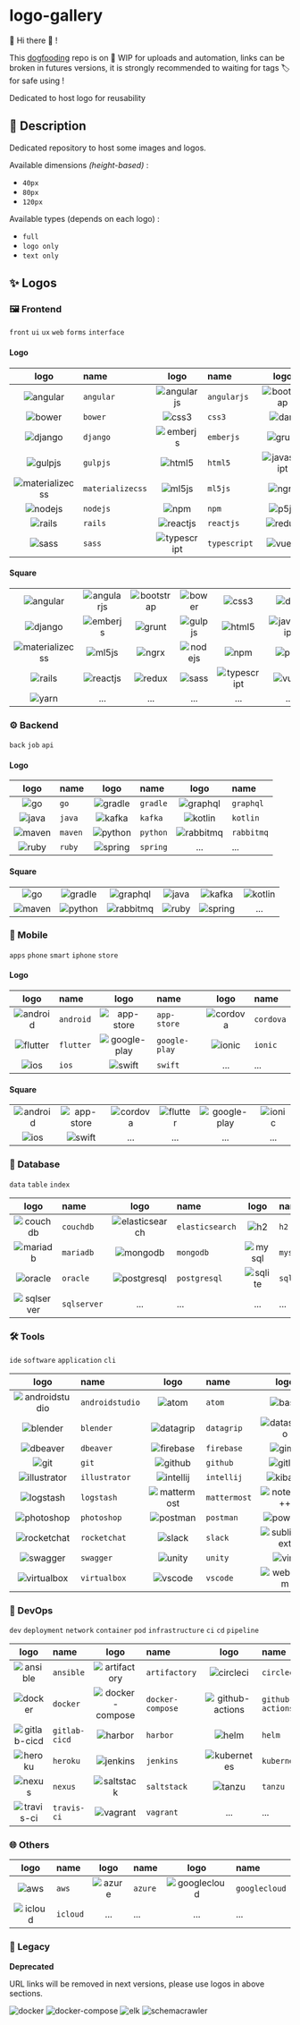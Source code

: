 # logo-gallery

:mega: Hi there :wave: ! 

This [dogfooding](https://en.wikipedia.org/wiki/Eating_your_own_dog_food) repo is on :construction: WIP for uploads and automation,
links can be broken in futures versions, it is strongly recommended to waiting for tags :label: for safe using ! 

Dedicated to host logo for reusability

## :speech_balloon: Description

Dedicated repository to host some images and logos.

Available dimensions *(height-based)* :
* `40px`
* `80px`
* `120px`

Available types (depends on each logo) :
* `full`
* `logo only`
* `text only`

## :sparkles: Logos

### :framed_picture: Frontend

`front` `ui` `ux` `web` `forms` `interface`

#### Logo

|logo|name|logo|name|logo|name|
|:--:|:---|:--:|:---|:--:|:---|
|![angular](img/frontend/angular/angular.png "angular")|`angular`|![angularjs](img/frontend/angularjs/angularjs.png "angularjs")|`angularjs`|![bootstrap](img/frontend/bootstrap/bootstrap.png "bootstrap")|`bootstrap`|![bootstrap](img/frontend/bootstrap/bootstrap.png "bootstrap")|`bootstrap`|
|![bower](img/frontend/bower/bower.png "bower")|`bower`|![css3](img/frontend/css3/css3.png "css3")|`css3`|![dart](img/frontend/dart/dart.png "dart")|`dart`|![dart](img/frontend/dart/dart.png "dart")|`dart`|
|![django](img/frontend/django/django.png "django")|`django`|![emberjs](img/frontend/emberjs/emberjs.png "emberjs")|`emberjs`|![grunt](img/frontend/grunt/grunt.png "grunt")|`grunt`|![grunt](img/frontend/grunt/grunt.png "grunt")|`grunt`|
|![gulpjs](img/frontend/gulpjs/gulpjs.png "gulpjs")|`gulpjs`|![html5](img/frontend/html5/html5.png "html5")|`html5`|![javascript](img/frontend/javascript/javascript.png "javascript")|`javascript`|![javascript](img/frontend/javascript/javascript.png "javascript")|`javascript`|
|![materializecss](img/frontend/materializecss/materializecss.png "materializecss")|`materializecss`|![ml5js](img/frontend/ml5js/ml5js.png "ml5js")|`ml5js`|![ngrx](img/frontend/ngrx/ngrx.png "ngrx")|`ngrx`|![ngrx](img/frontend/ngrx/ngrx.png "ngrx")|`ngrx`|
|![nodejs](img/frontend/nodejs/nodejs.png "nodejs")|`nodejs`|![npm](img/frontend/npm/npm.png "npm")|`npm`|![p5js](img/frontend/p5js/p5js.png "p5js")|`p5js`|![p5js](img/frontend/p5js/p5js.png "p5js")|`p5js`|
|![rails](img/frontend/rails/rails.png "rails")|`rails`|![reactjs](img/frontend/reactjs/reactjs.png "reactjs")|`reactjs`|![redux](img/frontend/redux/redux.png "redux")|`redux`|![redux](img/frontend/redux/redux.png "redux")|`redux`|
|![sass](img/frontend/sass/sass.png "sass")|`sass`|![typescript](img/frontend/typescript/typescript.png "typescript")|`typescript`|![vuejs](img/frontend/vuejs/vuejs.png "vuejs")|`vuejs`|![vuejs](img/frontend/vuejs/vuejs.png "vuejs")|`vuejs`|

#### Square

|||||||
|:--:|:--:|:--:|:--:|:--:|:--:|
|![angular](square/frontend//angular.png "angular")|![angularjs](square/frontend//angularjs.png "angularjs")|![bootstrap](square/frontend//bootstrap.png "bootstrap")|![bower](square/frontend//bower.png "bower")|![css3](square/frontend//css3.png "css3")|![dart](square/frontend//dart.png "dart")|![dart](square/frontend//dart.png "dart")|
|![django](square/frontend//django.png "django")|![emberjs](square/frontend//emberjs.png "emberjs")|![grunt](square/frontend//grunt.png "grunt")|![gulpjs](square/frontend//gulpjs.png "gulpjs")|![html5](square/frontend//html5.png "html5")|![javascript](square/frontend//javascript.png "javascript")|![javascript](square/frontend//javascript.png "javascript")|
|![materializecss](square/frontend//materializecss.png "materializecss")|![ml5js](square/frontend//ml5js.png "ml5js")|![ngrx](square/frontend//ngrx.png "ngrx")|![nodejs](square/frontend//nodejs.png "nodejs")|![npm](square/frontend//npm.png "npm")|![p5js](square/frontend//p5js.png "p5js")|![p5js](square/frontend//p5js.png "p5js")|
|![rails](square/frontend//rails.png "rails")|![reactjs](square/frontend//reactjs.png "reactjs")|![redux](square/frontend//redux.png "redux")|![sass](square/frontend//sass.png "sass")|![typescript](square/frontend//typescript.png "typescript")|![vuejs](square/frontend//vuejs.png "vuejs")|![vuejs](square/frontend//vuejs.png "vuejs")|
|![yarn](square/frontend//yarn.png "yarn")|...|...|...|...|...|...|...|...|...|...|

### :gear: Backend

`back` `job` `api`

#### Logo

|logo|name|logo|name|logo|name|
|:--:|:---|:--:|:---|:--:|:---|
|![go](img/backend/go/go.png "go")|`go`|![gradle](img/backend/gradle/gradle.png "gradle")|`gradle`|![graphql](img/backend/graphql/graphql.png "graphql")|`graphql`|![graphql](img/backend/graphql/graphql.png "graphql")|`graphql`|
|![java](img/backend/java/java.png "java")|`java`|![kafka](img/backend/kafka/kafka.png "kafka")|`kafka`|![kotlin](img/backend/kotlin/kotlin.png "kotlin")|`kotlin`|![kotlin](img/backend/kotlin/kotlin.png "kotlin")|`kotlin`|
|![maven](img/backend/maven/maven.png "maven")|`maven`|![python](img/backend/python/python.png "python")|`python`|![rabbitmq](img/backend/rabbitmq/rabbitmq.png "rabbitmq")|`rabbitmq`|![rabbitmq](img/backend/rabbitmq/rabbitmq.png "rabbitmq")|`rabbitmq`|
|![ruby](img/backend/ruby/ruby.png "ruby")|`ruby`|![spring](img/backend/spring/spring.png "spring")|`spring`|...|...|

#### Square

|||||||
|:--:|:--:|:--:|:--:|:--:|:--:|
|![go](square/backend//go.png "go")|![gradle](square/backend//gradle.png "gradle")|![graphql](square/backend//graphql.png "graphql")|![java](square/backend//java.png "java")|![kafka](square/backend//kafka.png "kafka")|![kotlin](square/backend//kotlin.png "kotlin")|![kotlin](square/backend//kotlin.png "kotlin")|
|![maven](square/backend//maven.png "maven")|![python](square/backend//python.png "python")|![rabbitmq](square/backend//rabbitmq.png "rabbitmq")|![ruby](square/backend//ruby.png "ruby")|![spring](square/backend//spring.png "spring")|...|...|

### :iphone: Mobile

`apps` `phone` `smart` `iphone` `store`

#### Logo

|logo|name|logo|name|logo|name|
|:--:|:---|:--:|:---|:--:|:---|
|![android](img/mobile/android/android.png "android")|`android`|![app-store](img/mobile/app-store/app-store.png "app-store")|`app-store`|![cordova](img/mobile/cordova/cordova.png "cordova")|`cordova`|![cordova](img/mobile/cordova/cordova.png "cordova")|`cordova`|
|![flutter](img/mobile/flutter/flutter.png "flutter")|`flutter`|![google-play](img/mobile/google-play/google-play.png "google-play")|`google-play`|![ionic](img/mobile/ionic/ionic.png "ionic")|`ionic`|![ionic](img/mobile/ionic/ionic.png "ionic")|`ionic`|
|![ios](img/mobile/ios/ios.png "ios")|`ios`|![swift](img/mobile/swift/swift.png "swift")|`swift`|...|...|

#### Square

|||||||
|:--:|:--:|:--:|:--:|:--:|:--:|
|![android](square/mobile//android.png "android")|![app-store](square/mobile//app-store.png "app-store")|![cordova](square/mobile//cordova.png "cordova")|![flutter](square/mobile//flutter.png "flutter")|![google-play](square/mobile//google-play.png "google-play")|![ionic](square/mobile//ionic.png "ionic")|![ionic](square/mobile//ionic.png "ionic")|
|![ios](square/mobile//ios.png "ios")|![swift](square/mobile//swift.png "swift")|...|...|...|...|...|...|...|...|

### :date: Database

`data` `table` `index`

|logo|name|logo|name|logo|name|
|:--:|:---|:--:|:---|:--:|:---|
|![couchdb](img/database/couchdb/couchdb.png "couchdb")|`couchdb`|![elasticsearch](img/database/elasticsearch/elasticsearch.png "elasticsearch")|`elasticsearch`|![h2](img/database/h2/h2.png "h2")|`h2`|![h2](img/database/h2/h2.png "h2")|`h2`|
|![mariadb](img/database/mariadb/mariadb.png "mariadb")|`mariadb`|![mongodb](img/database/mongodb/mongodb.png "mongodb")|`mongodb`|![mysql](img/database/mysql/mysql.png "mysql")|`mysql`|![mysql](img/database/mysql/mysql.png "mysql")|`mysql`|
|![oracle](img/database/oracle/oracle.png "oracle")|`oracle`|![postgresql](img/database/postgresql/postgresql.png "postgresql")|`postgresql`|![sqlite](img/database/sqlite/sqlite.png "sqlite")|`sqlite`|![sqlite](img/database/sqlite/sqlite.png "sqlite")|`sqlite`|
|![sqlserver](img/database/sqlserver/sqlserver.png "sqlserver")|`sqlserver`|...|...|...|...|

### :hammer_and_wrench: Tools

`ide` `software` `application` `cli`

|logo|name|logo|name|logo|name|
|:--:|:---|:--:|:---|:--:|:---|
|![androidstudio](img/tools/androidstudio/androidstudio.png "androidstudio")|`androidstudio`|![atom](img/tools/atom/atom.png "atom")|`atom`|![bash](img/tools/bash/bash.png "bash")|`bash`|![bash](img/tools/bash/bash.png "bash")|`bash`|
|![blender](img/tools/blender/blender.png "blender")|`blender`|![datagrip](img/tools/datagrip/datagrip.png "datagrip")|`datagrip`|![datastudio](img/tools/datastudio/datastudio.png "datastudio")|`datastudio`|![datastudio](img/tools/datastudio/datastudio.png "datastudio")|`datastudio`|
|![dbeaver](img/tools/dbeaver/dbeaver.png "dbeaver")|`dbeaver`|![firebase](img/tools/firebase/firebase.png "firebase")|`firebase`|![gimp](img/tools/gimp/gimp.png "gimp")|`gimp`|![gimp](img/tools/gimp/gimp.png "gimp")|`gimp`|
|![git](img/tools/git/git.png "git")|`git`|![github](img/tools/github/github.png "github")|`github`|![gitlab](img/tools/gitlab/gitlab.png "gitlab")|`gitlab`|![gitlab](img/tools/gitlab/gitlab.png "gitlab")|`gitlab`|
|![illustrator](img/tools/illustrator/illustrator.png "illustrator")|`illustrator`|![intellij](img/tools/intellij/intellij.png "intellij")|`intellij`|![kibana](img/tools/kibana/kibana.png "kibana")|`kibana`|![kibana](img/tools/kibana/kibana.png "kibana")|`kibana`|
|![logstash](img/tools/logstash/logstash.png "logstash")|`logstash`|![mattermost](img/tools/mattermost/mattermost.png "mattermost")|`mattermost`|![notepad++](img/tools/notepad++/notepad++.png "notepad++")|`notepad++`|![notepad++](img/tools/notepad++/notepad++.png "notepad++")|`notepad++`|
|![photoshop](img/tools/photoshop/photoshop.png "photoshop")|`photoshop`|![postman](img/tools/postman/postman.png "postman")|`postman`|![powerbi](img/tools/powerbi/powerbi.png "powerbi")|`powerbi`|![powerbi](img/tools/powerbi/powerbi.png "powerbi")|`powerbi`|
|![rocketchat](img/tools/rocketchat/rocketchat.png "rocketchat")|`rocketchat`|![slack](img/tools/slack/slack.png "slack")|`slack`|![sublimetext](img/tools/sublimetext/sublimetext.png "sublimetext")|`sublimetext`|![sublimetext](img/tools/sublimetext/sublimetext.png "sublimetext")|`sublimetext`|
|![swagger](img/tools/swagger/swagger.png "swagger")|`swagger`|![unity](img/tools/unity/unity.png "unity")|`unity`|![vim](img/tools/vim/vim.png "vim")|`vim`|![vim](img/tools/vim/vim.png "vim")|`vim`|
|![virtualbox](img/tools/virtualbox/virtualbox.png "virtualbox")|`virtualbox`|![vscode](img/tools/vscode/vscode.png "vscode")|`vscode`|![webstorm](img/tools/webstorm/webstorm.png "webstorm")|`webstorm`|![webstorm](img/tools/webstorm/webstorm.png "webstorm")|`webstorm`|

### :rocket: DevOps

`dev` `deployment` `network` `container` `pod` `infrastructure`
`ci` `cd` `pipeline`

|logo|name|logo|name|logo|name|
|:--:|:---|:--:|:---|:--:|:---|
|![ansible](img/devops/ansible/ansible.png "ansible")|`ansible`|![artifactory](img/devops/artifactory/artifactory.png "artifactory")|`artifactory`|![circleci](img/devops/circleci/circleci.png "circleci")|`circleci`|![circleci](img/devops/circleci/circleci.png "circleci")|`circleci`|
|![docker](img/devops/docker/docker.png "docker")|`docker`|![docker-compose](img/devops/docker-compose/docker-compose.png "docker-compose")|`docker-compose`|![github-actions](img/devops/github-actions/github-actions.png "github-actions")|`github-actions`|![github-actions](img/devops/github-actions/github-actions.png "github-actions")|`github-actions`|
|![gitlab-cicd](img/devops/gitlab-cicd/gitlab-cicd.png "gitlab-cicd")|`gitlab-cicd`|![harbor](img/devops/harbor/harbor.png "harbor")|`harbor`|![helm](img/devops/helm/helm.png "helm")|`helm`|![helm](img/devops/helm/helm.png "helm")|`helm`|
|![heroku](img/devops/heroku/heroku.png "heroku")|`heroku`|![jenkins](img/devops/jenkins/jenkins.png "jenkins")|`jenkins`|![kubernetes](img/devops/kubernetes/kubernetes.png "kubernetes")|`kubernetes`|![kubernetes](img/devops/kubernetes/kubernetes.png "kubernetes")|`kubernetes`|
|![nexus](img/devops/nexus/nexus.png "nexus")|`nexus`|![saltstack](img/devops/saltstack/saltstack.png "saltstack")|`saltstack`|![tanzu](img/devops/tanzu/tanzu.png "tanzu")|`tanzu`|![tanzu](img/devops/tanzu/tanzu.png "tanzu")|`tanzu`|
|![travis-ci](img/devops/travis-ci/travis-ci.png "travis-ci")|`travis-ci`|![vagrant](img/devops/vagrant/vagrant.png "vagrant")|`vagrant`|...|...|

### :globe_with_meridians: Others

|logo|name|logo|name|logo|name|
|:--:|:---|:--:|:---|:--:|:---|
|![aws](img/other/aws/aws.png "aws")|`aws`|![azure](img/other/azure/azure.png "azure")|`azure`|![googlecloud](img/other/googlecloud/googlecloud.png "googlecloud")|`googlecloud`|![googlecloud](img/other/googlecloud/googlecloud.png "googlecloud")|`googlecloud`|
|![icloud](img/other/icloud/icloud.png "icloud")|`icloud`|...|...|...|...|

### :stop_sign: Legacy

**Deprecated**

URL links will be removed in next versions, please use logos in above sections.

![docker](img/docker/docker.png "docker")
![docker-compose](img/docker-compose/docker-compose.png "docker-compose")
![elk](img/elk/elk.png "elk")
![schemacrawler](img/schemacrawler/schemacrawler.png "elk")
